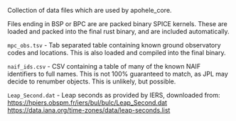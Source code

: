 Collection of data files which are used by apohele_core.

Files ending in BSP or BPC are are packed binary SPICE kernels.
These are loaded and packed into the final rust binary, and are included automatically.

`mpc_obs.tsv` - Tab separated table containing known ground observatory codes and
    locations. This is also loaded and compiled into the final binary.

`naif_ids.csv` - CSV containing a table of many of the known NAIF identifiers to full
    names. This is not 100% guaranteed to match, as JPL may decide to renumber objects.
    This is unlikely, but possible.

`Leap_Second.dat` - Leap seconds as provided by IERS, downloaded from:
    https://hpiers.obspm.fr/iers/bul/bulc/Leap_Second.dat
    https://data.iana.org/time-zones/data/leap-seconds.list